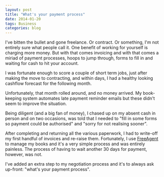 ```yaml
---
layout: post
title: "What's your payment process"
date: 2014-01-20
tags: Business
categories: blog
---
```


I've bitten the bullet and gone freelance. Or contract. Or something,
I'm not entirely sure what people call it. One benefit of working for
yourself is charging more money. But with that comes invoicing and with
that comes a miriad of payment processes, hoops to jump through, forms
to fill in and waiting for cash to hit your account.

I was fortunate enough to score a couple of short term jobs, just after
making the move to contracting, and within days, I had a healthy looking
cashflow forecast for the following month. 

Unfortunately, that month rolled around, and no money arrived. My
book-keeping system automates late payment reminder emails but these
didn't seem to improve the situation.

Being diligent (and a big fan of money), I chased up on my absent cash
in person and on two occasions, was told that I needed to "fill in some
forms so payment could be authorised" and "sorry for not realising
sooner".

After completing and returning all the various paperwork, I had to
write-off my first handful of invoices and re-raise them. Fortunately,
I use [FreeAgent](http://www.freeagent.co.uk) to manage my books and
it's a very simple process and was entirely painless. The process of
having to wait another 30 days for payment, however, was not.

I've added an extra step to my negotiation process and it's to always
ask up-front: "what's your payment process".
